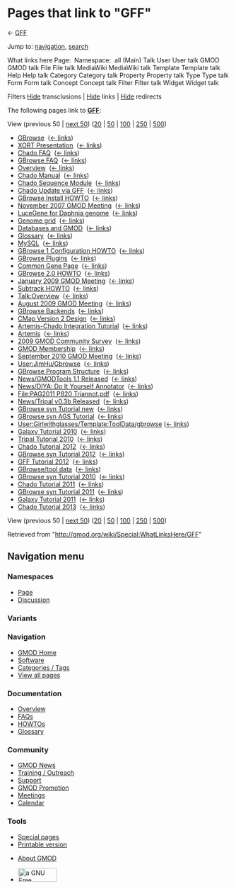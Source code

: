 <div id="mw-page-base" class="noprint">

</div>

<div id="mw-head-base" class="noprint">

</div>

<div id="content" class="mw-body" role="main">

<span id="top"></span>

<div id="mw-js-message" style="display:none;">

</div>



# <span dir="auto">Pages that link to "GFF"</span>

<div id="bodyContent">

<div id="contentSub">

← [GFF](/wiki/GFF "GFF")

</div>

<div id="jump-to-nav" class="mw-jump">

Jump to: [navigation](#mw-navigation), [search](#p-search)

</div>

<div id="mw-content-text">

What links here Page:  Namespace:  all (Main) Talk User User talk GMOD
GMOD talk File File talk MediaWiki MediaWiki talk Template Template talk
Help Help talk Category Category talk Property Property talk Type Type
talk Form Form talk Concept Concept talk Filter Filter talk Widget
Widget talk

Filters
[Hide](/mediawiki/index.php?title=Special:WhatLinksHere/GFF&hidetrans=1 "Special:WhatLinksHere/GFF")
transclusions \|
[Hide](/mediawiki/index.php?title=Special:WhatLinksHere/GFF&hidelinks=1 "Special:WhatLinksHere/GFF")
links \|
[Hide](/mediawiki/index.php?title=Special:WhatLinksHere/GFF&hideredirs=1 "Special:WhatLinksHere/GFF")
redirects

The following pages link to **[GFF](/wiki/GFF "GFF")**:

View (previous 50 \| [next
50](/mediawiki/index.php?title=Special:WhatLinksHere/GFF&from=3982&back=0 "Special:WhatLinksHere/GFF"))
([20](/mediawiki/index.php?title=Special:WhatLinksHere/GFF&limit=20 "Special:WhatLinksHere/GFF")
\|
[50](/mediawiki/index.php?title=Special:WhatLinksHere/GFF&limit=50 "Special:WhatLinksHere/GFF")
\|
[100](/mediawiki/index.php?title=Special:WhatLinksHere/GFF&limit=100 "Special:WhatLinksHere/GFF")
\|
[250](/mediawiki/index.php?title=Special:WhatLinksHere/GFF&limit=250 "Special:WhatLinksHere/GFF")
\|
[500](/mediawiki/index.php?title=Special:WhatLinksHere/GFF&limit=500 "Special:WhatLinksHere/GFF"))

- [GBrowse](/wiki/GBrowse "GBrowse") ‎
  <span class="mw-whatlinkshere-tools">([←
  links](/mediawiki/index.php?title=Special:WhatLinksHere&target=GBrowse "Special:WhatLinksHere"))</span>
- [XORT Presentation](/wiki/XORT_Presentation "XORT Presentation") ‎
  <span class="mw-whatlinkshere-tools">([←
  links](/mediawiki/index.php?title=Special:WhatLinksHere&target=XORT+Presentation "Special:WhatLinksHere"))</span>
- [Chado FAQ](/wiki/Chado_FAQ "Chado FAQ") ‎
  <span class="mw-whatlinkshere-tools">([←
  links](/mediawiki/index.php?title=Special:WhatLinksHere&target=Chado+FAQ "Special:WhatLinksHere"))</span>
- [GBrowse FAQ](/wiki/GBrowse_FAQ "GBrowse FAQ") ‎
  <span class="mw-whatlinkshere-tools">([←
  links](/mediawiki/index.php?title=Special:WhatLinksHere&target=GBrowse+FAQ "Special:WhatLinksHere"))</span>
- [Overview](/wiki/Overview "Overview") ‎
  <span class="mw-whatlinkshere-tools">([←
  links](/mediawiki/index.php?title=Special:WhatLinksHere&target=Overview "Special:WhatLinksHere"))</span>
- [Chado Manual](/wiki/Chado_Manual "Chado Manual") ‎
  <span class="mw-whatlinkshere-tools">([←
  links](/mediawiki/index.php?title=Special:WhatLinksHere&target=Chado+Manual "Special:WhatLinksHere"))</span>
- [Chado Sequence
  Module](/wiki/Chado_Sequence_Module "Chado Sequence Module") ‎
  <span class="mw-whatlinkshere-tools">([←
  links](/mediawiki/index.php?title=Special:WhatLinksHere&target=Chado+Sequence+Module "Special:WhatLinksHere"))</span>
- [Chado Update via
  GFF](/wiki/Chado_Update_via_GFF "Chado Update via GFF") ‎
  <span class="mw-whatlinkshere-tools">([←
  links](/mediawiki/index.php?title=Special:WhatLinksHere&target=Chado+Update+via+GFF "Special:WhatLinksHere"))</span>
- [GBrowse Install
  HOWTO](/wiki/GBrowse_Install_HOWTO "GBrowse Install HOWTO") ‎
  <span class="mw-whatlinkshere-tools">([←
  links](/mediawiki/index.php?title=Special:WhatLinksHere&target=GBrowse+Install+HOWTO "Special:WhatLinksHere"))</span>
- [November 2007 GMOD
  Meeting](/wiki/November_2007_GMOD_Meeting "November 2007 GMOD Meeting")
  ‎ <span class="mw-whatlinkshere-tools">([←
  links](/mediawiki/index.php?title=Special:WhatLinksHere&target=November+2007+GMOD+Meeting "Special:WhatLinksHere"))</span>
- [LuceGene for Daphnia
  genome](/wiki/LuceGene_for_Daphnia_genome "LuceGene for Daphnia genome")
  ‎ <span class="mw-whatlinkshere-tools">([←
  links](/mediawiki/index.php?title=Special:WhatLinksHere&target=LuceGene+for+Daphnia+genome "Special:WhatLinksHere"))</span>
- [Genome grid](/wiki/Genome_grid "Genome grid") ‎
  <span class="mw-whatlinkshere-tools">([←
  links](/mediawiki/index.php?title=Special:WhatLinksHere&target=Genome+grid "Special:WhatLinksHere"))</span>
- [Databases and GMOD](/wiki/Databases_and_GMOD "Databases and GMOD") ‎
  <span class="mw-whatlinkshere-tools">([←
  links](/mediawiki/index.php?title=Special:WhatLinksHere&target=Databases+and+GMOD "Special:WhatLinksHere"))</span>
- [Glossary](/wiki/Glossary "Glossary") ‎
  <span class="mw-whatlinkshere-tools">([←
  links](/mediawiki/index.php?title=Special:WhatLinksHere&target=Glossary "Special:WhatLinksHere"))</span>
- [MySQL](/wiki/MySQL "MySQL") ‎ <span class="mw-whatlinkshere-tools">([←
  links](/mediawiki/index.php?title=Special:WhatLinksHere&target=MySQL "Special:WhatLinksHere"))</span>
- [GBrowse 1 Configuration
  HOWTO](/wiki/GBrowse_1_Configuration_HOWTO "GBrowse 1 Configuration HOWTO")
  ‎ <span class="mw-whatlinkshere-tools">([←
  links](/mediawiki/index.php?title=Special:WhatLinksHere&target=GBrowse+1+Configuration+HOWTO "Special:WhatLinksHere"))</span>
- [GBrowse Plugins](/wiki/GBrowse_Plugins "GBrowse Plugins") ‎
  <span class="mw-whatlinkshere-tools">([←
  links](/mediawiki/index.php?title=Special:WhatLinksHere&target=GBrowse+Plugins "Special:WhatLinksHere"))</span>
- [Common Gene Page](/wiki/Common_Gene_Page "Common Gene Page") ‎
  <span class="mw-whatlinkshere-tools">([←
  links](/mediawiki/index.php?title=Special:WhatLinksHere&target=Common+Gene+Page "Special:WhatLinksHere"))</span>
- [GBrowse 2.0 HOWTO](/wiki/GBrowse_2.0_HOWTO "GBrowse 2.0 HOWTO") ‎
  <span class="mw-whatlinkshere-tools">([←
  links](/mediawiki/index.php?title=Special:WhatLinksHere&target=GBrowse+2.0+HOWTO "Special:WhatLinksHere"))</span>
- [January 2009 GMOD
  Meeting](/wiki/January_2009_GMOD_Meeting "January 2009 GMOD Meeting") ‎
  <span class="mw-whatlinkshere-tools">([←
  links](/mediawiki/index.php?title=Special:WhatLinksHere&target=January+2009+GMOD+Meeting "Special:WhatLinksHere"))</span>
- [Subtrack HOWTO](/wiki/Subtrack_HOWTO "Subtrack HOWTO") ‎
  <span class="mw-whatlinkshere-tools">([←
  links](/mediawiki/index.php?title=Special:WhatLinksHere&target=Subtrack+HOWTO "Special:WhatLinksHere"))</span>
- [Talk:Overview](/wiki/Talk:Overview "Talk:Overview") ‎
  <span class="mw-whatlinkshere-tools">([←
  links](/mediawiki/index.php?title=Special:WhatLinksHere&target=Talk%3AOverview "Special:WhatLinksHere"))</span>
- [August 2009 GMOD
  Meeting](/wiki/August_2009_GMOD_Meeting "August 2009 GMOD Meeting") ‎
  <span class="mw-whatlinkshere-tools">([←
  links](/mediawiki/index.php?title=Special:WhatLinksHere&target=August+2009+GMOD+Meeting "Special:WhatLinksHere"))</span>
- [GBrowse Backends](/wiki/GBrowse_Backends "GBrowse Backends") ‎
  <span class="mw-whatlinkshere-tools">([←
  links](/mediawiki/index.php?title=Special:WhatLinksHere&target=GBrowse+Backends "Special:WhatLinksHere"))</span>
- [CMap Version 2
  Design](/wiki/CMap_Version_2_Design "CMap Version 2 Design") ‎
  <span class="mw-whatlinkshere-tools">([←
  links](/mediawiki/index.php?title=Special:WhatLinksHere&target=CMap+Version+2+Design "Special:WhatLinksHere"))</span>
- [Artemis-Chado Integration
  Tutorial](/wiki/Artemis-Chado_Integration_Tutorial "Artemis-Chado Integration Tutorial")
  ‎ <span class="mw-whatlinkshere-tools">([←
  links](/mediawiki/index.php?title=Special:WhatLinksHere&target=Artemis-Chado+Integration+Tutorial "Special:WhatLinksHere"))</span>
- [Artemis](/wiki/Artemis "Artemis") ‎
  <span class="mw-whatlinkshere-tools">([←
  links](/mediawiki/index.php?title=Special:WhatLinksHere&target=Artemis "Special:WhatLinksHere"))</span>
- [2009 GMOD Community
  Survey](/wiki/2009_GMOD_Community_Survey "2009 GMOD Community Survey")
  ‎ <span class="mw-whatlinkshere-tools">([←
  links](/mediawiki/index.php?title=Special:WhatLinksHere&target=2009+GMOD+Community+Survey "Special:WhatLinksHere"))</span>
- [GMOD Membership](/wiki/GMOD_Membership "GMOD Membership") ‎
  <span class="mw-whatlinkshere-tools">([←
  links](/mediawiki/index.php?title=Special:WhatLinksHere&target=GMOD+Membership "Special:WhatLinksHere"))</span>
- [September 2010 GMOD
  Meeting](/wiki/September_2010_GMOD_Meeting "September 2010 GMOD Meeting")
  ‎ <span class="mw-whatlinkshere-tools">([←
  links](/mediawiki/index.php?title=Special:WhatLinksHere&target=September+2010+GMOD+Meeting "Special:WhatLinksHere"))</span>
- [User:JimHu/Gbrowse](/wiki/User:JimHu/Gbrowse "User:JimHu/Gbrowse") ‎
  <span class="mw-whatlinkshere-tools">([←
  links](/mediawiki/index.php?title=Special:WhatLinksHere&target=User%3AJimHu%2FGbrowse "Special:WhatLinksHere"))</span>
- [GBrowse Program
  Structure](/wiki/GBrowse_Program_Structure "GBrowse Program Structure")
  ‎ <span class="mw-whatlinkshere-tools">([←
  links](/mediawiki/index.php?title=Special:WhatLinksHere&target=GBrowse+Program+Structure "Special:WhatLinksHere"))</span>
- [News/GMODTools 1.1
  Released](/wiki/News/GMODTools_1.1_Released "News/GMODTools 1.1 Released")
  ‎ <span class="mw-whatlinkshere-tools">([←
  links](/mediawiki/index.php?title=Special:WhatLinksHere&target=News%2FGMODTools+1.1+Released "Special:WhatLinksHere"))</span>
- [News/DIYA: Do It Yourself
  Annotator](/wiki/News/DIYA:_Do_It_Yourself_Annotator "News/DIYA: Do It Yourself Annotator")
  ‎ <span class="mw-whatlinkshere-tools">([←
  links](/mediawiki/index.php?title=Special:WhatLinksHere&target=News%2FDIYA%3A+Do+It+Yourself+Annotator "Special:WhatLinksHere"))</span>
- [File:PAG2011 P820
  Triannot.pdf](/wiki/File:PAG2011_P820_Triannot.pdf "File:PAG2011 P820 Triannot.pdf")
  ‎ <span class="mw-whatlinkshere-tools">([←
  links](/mediawiki/index.php?title=Special:WhatLinksHere&target=File%3APAG2011+P820+Triannot.pdf "Special:WhatLinksHere"))</span>
- [News/Tripal v0.3b
  Released](/wiki/News/Tripal_v0.3b_Released "News/Tripal v0.3b Released")
  ‎ <span class="mw-whatlinkshere-tools">([←
  links](/mediawiki/index.php?title=Special:WhatLinksHere&target=News%2FTripal+v0.3b+Released "Special:WhatLinksHere"))</span>
- [GBrowse syn Tutorial
  new](/wiki/GBrowse_syn_Tutorial_new "GBrowse syn Tutorial new") ‎
  <span class="mw-whatlinkshere-tools">([←
  links](/mediawiki/index.php?title=Special:WhatLinksHere&target=GBrowse+syn+Tutorial+new "Special:WhatLinksHere"))</span>
- [GBrowse syn AGS
  Tutorial](/wiki/GBrowse_syn_AGS_Tutorial "GBrowse syn AGS Tutorial") ‎
  <span class="mw-whatlinkshere-tools">([←
  links](/mediawiki/index.php?title=Special:WhatLinksHere&target=GBrowse+syn+AGS+Tutorial "Special:WhatLinksHere"))</span>
- [User:Girlwithglasses/Template:ToolData/gbrowse](/wiki/User:Girlwithglasses/Template:ToolData/gbrowse "User:Girlwithglasses/Template:ToolData/gbrowse")
  ‎ <span class="mw-whatlinkshere-tools">([←
  links](/mediawiki/index.php?title=Special:WhatLinksHere&target=User%3AGirlwithglasses%2FTemplate%3AToolData%2Fgbrowse "Special:WhatLinksHere"))</span>
- [Galaxy Tutorial
  2010](/wiki/Galaxy_Tutorial_2010 "Galaxy Tutorial 2010") ‎
  <span class="mw-whatlinkshere-tools">([←
  links](/mediawiki/index.php?title=Special:WhatLinksHere&target=Galaxy+Tutorial+2010 "Special:WhatLinksHere"))</span>
- [Tripal Tutorial
  2010](/wiki/Tripal_Tutorial_2010 "Tripal Tutorial 2010") ‎
  <span class="mw-whatlinkshere-tools">([←
  links](/mediawiki/index.php?title=Special:WhatLinksHere&target=Tripal+Tutorial+2010 "Special:WhatLinksHere"))</span>
- [Chado Tutorial 2012](/wiki/Chado_Tutorial_2012 "Chado Tutorial 2012")
  ‎ <span class="mw-whatlinkshere-tools">([←
  links](/mediawiki/index.php?title=Special:WhatLinksHere&target=Chado+Tutorial+2012 "Special:WhatLinksHere"))</span>
- [GBrowse syn Tutorial
  2012](/wiki/GBrowse_syn_Tutorial_2012 "GBrowse syn Tutorial 2012") ‎
  <span class="mw-whatlinkshere-tools">([←
  links](/mediawiki/index.php?title=Special:WhatLinksHere&target=GBrowse+syn+Tutorial+2012 "Special:WhatLinksHere"))</span>
- [GFF Tutorial 2012](/wiki/GFF_Tutorial_2012 "GFF Tutorial 2012") ‎
  <span class="mw-whatlinkshere-tools">([←
  links](/mediawiki/index.php?title=Special:WhatLinksHere&target=GFF+Tutorial+2012 "Special:WhatLinksHere"))</span>
- [GBrowse/tool data](/wiki/GBrowse/tool_data "GBrowse/tool data") ‎
  <span class="mw-whatlinkshere-tools">([←
  links](/mediawiki/index.php?title=Special:WhatLinksHere&target=GBrowse%2Ftool+data "Special:WhatLinksHere"))</span>
- [GBrowse syn Tutorial
  2010](/wiki/GBrowse_syn_Tutorial_2010 "GBrowse syn Tutorial 2010") ‎
  <span class="mw-whatlinkshere-tools">([←
  links](/mediawiki/index.php?title=Special:WhatLinksHere&target=GBrowse+syn+Tutorial+2010 "Special:WhatLinksHere"))</span>
- [Chado Tutorial 2011](/wiki/Chado_Tutorial_2011 "Chado Tutorial 2011")
  ‎ <span class="mw-whatlinkshere-tools">([←
  links](/mediawiki/index.php?title=Special:WhatLinksHere&target=Chado+Tutorial+2011 "Special:WhatLinksHere"))</span>
- [GBrowse syn Tutorial
  2011](/wiki/GBrowse_syn_Tutorial_2011 "GBrowse syn Tutorial 2011") ‎
  <span class="mw-whatlinkshere-tools">([←
  links](/mediawiki/index.php?title=Special:WhatLinksHere&target=GBrowse+syn+Tutorial+2011 "Special:WhatLinksHere"))</span>
- [Galaxy Tutorial
  2011](/wiki/Galaxy_Tutorial_2011 "Galaxy Tutorial 2011") ‎
  <span class="mw-whatlinkshere-tools">([←
  links](/mediawiki/index.php?title=Special:WhatLinksHere&target=Galaxy+Tutorial+2011 "Special:WhatLinksHere"))</span>
- [Chado Tutorial 2013](/wiki/Chado_Tutorial_2013 "Chado Tutorial 2013")
  ‎ <span class="mw-whatlinkshere-tools">([←
  links](/mediawiki/index.php?title=Special:WhatLinksHere&target=Chado+Tutorial+2013 "Special:WhatLinksHere"))</span>

View (previous 50 \| [next
50](/mediawiki/index.php?title=Special:WhatLinksHere/GFF&from=3982&back=0 "Special:WhatLinksHere/GFF"))
([20](/mediawiki/index.php?title=Special:WhatLinksHere/GFF&limit=20 "Special:WhatLinksHere/GFF")
\|
[50](/mediawiki/index.php?title=Special:WhatLinksHere/GFF&limit=50 "Special:WhatLinksHere/GFF")
\|
[100](/mediawiki/index.php?title=Special:WhatLinksHere/GFF&limit=100 "Special:WhatLinksHere/GFF")
\|
[250](/mediawiki/index.php?title=Special:WhatLinksHere/GFF&limit=250 "Special:WhatLinksHere/GFF")
\|
[500](/mediawiki/index.php?title=Special:WhatLinksHere/GFF&limit=500 "Special:WhatLinksHere/GFF"))

</div>

<div class="printfooter">

Retrieved from "<http://gmod.org/wiki/Special:WhatLinksHere/GFF>"

</div>

<div id="catlinks" class="catlinks catlinks-allhidden">

</div>

<div class="visualClear">

</div>

</div>

</div>

<div id="mw-navigation">

## Navigation menu

<div id="mw-head">



<div id="left-navigation">

<div id="p-namespaces" class="vectorTabs" role="navigation"
aria-labelledby="p-namespaces-label">

### Namespaces

- <span id="ca-nstab-main"><a href="/wiki/GFF" accesskey="c"
  title="View the content page [c]">Page</a></span>
- <span id="ca-talk"><a href="/wiki/Talk:GFF" accesskey="t"
  title="Discussion about the content page [t]">Discussion</a></span>

</div>

<div id="p-variants" class="vectorMenu emptyPortlet" role="navigation"
aria-labelledby="p-variants-label">

### 

### Variants[](#)

<div class="menu">

</div>

</div>

</div>

<div id="right-navigation">





</div>



</div>

</div>

</div>

<div id="mw-panel">

<div id="p-logo" role="banner">

<a href="/wiki/Main_Page"
style="background-image: url(http://gmod.org/images/GMOD-cogs.png);"
title="Visit the main page"></a>

</div>

<div id="p-Navigation" class="portal" role="navigation"
aria-labelledby="p-Navigation-label">

### Navigation

<div class="body">

- <span id="n-GMOD-Home">[GMOD Home](/wiki/Main_Page)</span>
- <span id="n-Software">[Software](/wiki/GMOD_Components)</span>
- <span id="n-Categories-.2F-Tags">[Categories /
  Tags](/wiki/Categories)</span>
- <span id="n-View-all-pages">[View all
  pages](/wiki/Special:AllPages)</span>

</div>

</div>

<div id="p-Documentation" class="portal" role="navigation"
aria-labelledby="p-Documentation-label">

### Documentation

<div class="body">

- <span id="n-Overview">[Overview](/wiki/Overview)</span>
- <span id="n-FAQs">[FAQs](/wiki/Category:FAQ)</span>
- <span id="n-HOWTOs">[HOWTOs](/wiki/Category:HOWTO)</span>
- <span id="n-Glossary">[Glossary](/wiki/Glossary)</span>

</div>

</div>

<div id="p-Community" class="portal" role="navigation"
aria-labelledby="p-Community-label">

### Community

<div class="body">

- <span id="n-GMOD-News">[GMOD News](/wiki/GMOD_News)</span>
- <span id="n-Training-.2F-Outreach">[Training /
  Outreach](/wiki/Training_and_Outreach)</span>
- <span id="n-Support">[Support](/wiki/Support)</span>
- <span id="n-GMOD-Promotion">[GMOD
  Promotion](/wiki/GMOD_Promotion)</span>
- <span id="n-Meetings">[Meetings](/wiki/Meetings)</span>
- <span id="n-Calendar">[Calendar](/wiki/Calendar)</span>

</div>

</div>

<div id="p-tb" class="portal" role="navigation"
aria-labelledby="p-tb-label">

### Tools

<div class="body">

- <span id="t-specialpages"><a href="/wiki/Special:SpecialPages" accesskey="q"
  title="A list of all special pages [q]">Special pages</a></span>
- <span id="t-print"><a
  href="/mediawiki/index.php?title=Special:WhatLinksHere/GFF&amp;printable=yes"
  rel="alternate" accesskey="p"
  title="Printable version of this page [p]">Printable version</a></span>

</div>

</div>

</div>

</div>

<div id="footer" role="contentinfo">

- <span id="footer-places-about">[About
  GMOD](/wiki/GMOD:About "GMOD:About")</span>

<!-- -->

- <span id="footer-copyrightico">[<img src="http://www.gnu.org/graphics/gfdl-logo-small.png" width="88"
  height="31" alt="a GNU Free Documentation License" />](http://www.gnu.org/licenses/fdl-1.3.html)</span>


<div style="clear:both">

</div>

</div>
